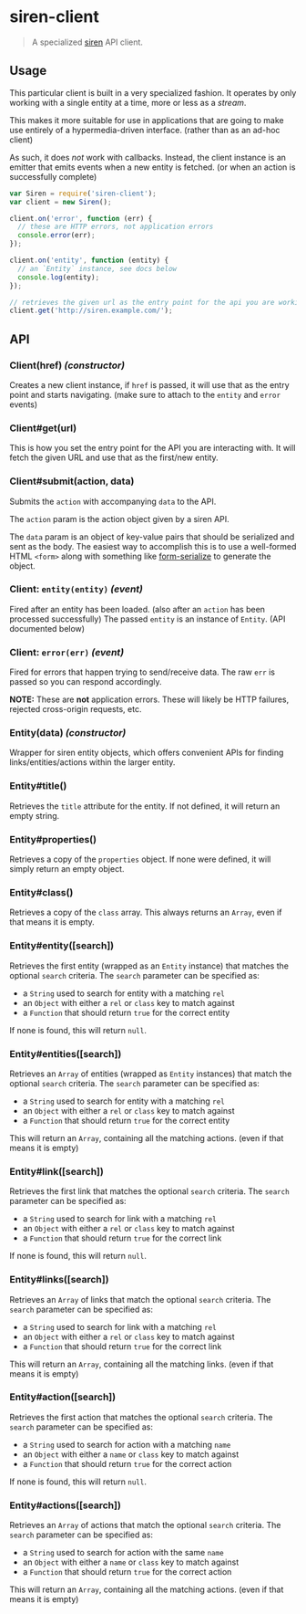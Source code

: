 # siren-client

> A specialized [siren](https://github.com/kevinswiber/siren) API client.

## Usage

This particular client is built in a very specialized fashion. It operates
by only working with a single entity at a time, more or less as a _stream_.

This makes it more suitable for use in applications that are going to make use
entirely of a hypermedia-driven interface. (rather than as an ad-hoc client)

As such, it does *not* work with callbacks. Instead, the client instance is an
emitter that emits events when a new entity is fetched. (or when an action is
successfully complete)

```js
var Siren = require('siren-client');
var client = new Siren();

client.on('error', function (err) {
  // these are HTTP errors, not application errors
  console.error(err);
});

client.on('entity', function (entity) {
  // an `Entity` instance, see docs below
  console.log(entity);
});

// retrieves the given url as the entry point for the api you are working with.
client.get('http://siren.example.com/');
```

## API

### Client(href) *(constructor)*

Creates a new client instance, if `href` is passed, it will use that as the
entry point and starts navigating. (make sure to attach to the `entity` and
`error` events)

### Client#get(url)

This is how you set the entry point for the API you are interacting with. It
will fetch the given URL and use that as the first/new entity.

### Client#submit(action, data)

Submits the `action` with accompanying `data` to the API.

The `action` param is the action object given by a siren API.

The `data` param is an object of key-value pairs that should be serialized and
sent as the body. The easiest way to accomplish this is to use a well-formed
HTML `<form>` along with something like [form-serialize](https://github.com/dominicbarnes/form-serialize)
to generate the object.

### Client: `entity(entity)` *(event)*

Fired after an entity has been loaded. (also after an `action` has been
processed successfully) The passed `entity` is an instance of `Entity`. (API
documented below)

### Client: `error(err)` *(event)*

Fired for errors that happen trying to send/receive data. The raw `err` is
passed so you can respond accordingly.

**NOTE:** These are **not** application errors. These will likely be HTTP
failures, rejected cross-origin requests, etc.


### Entity(data) *(constructor)*

Wrapper for siren entity objects, which offers convenient APIs for finding
links/entities/actions within the larger entity.

### Entity#title()

Retrieves the `title` attribute for the entity. If not defined, it will return
an empty string.

### Entity#properties()

Retrieves a copy of the `properties` object. If none were defined, it will
simply return an empty object.

### Entity#class()

Retrieves a copy of the `class` array. This always returns an `Array`, even
if that means it is empty.

### Entity#entity([search])

Retrieves the first entity (wrapped as an `Entity` instance) that matches the
optional `search` criteria. The `search` parameter can be specified as:

- a `String` used to search for entity with a matching `rel`
- an `Object` with either a `rel` or `class` key to match against
- a `Function` that should return `true` for the correct entity

If none is found, this will return `null`.

### Entity#entities([search])

Retrieves an `Array` of entities (wrapped as `Entity` instances) that match
the optional `search` criteria. The `search` parameter can be specified as:

- a `String` used to search for entity with a matching `rel`
- an `Object` with either a `rel` or `class` key to match against
- a `Function` that should return `true` for the correct entity

This will return an `Array`, containing all the matching actions. (even if that
means it is empty)

### Entity#link([search])

Retrieves the first link that matches the optional `search` criteria. The
`search` parameter can be specified as:

- a `String` used to search for link with a matching `rel`
- an `Object` with either a `rel` or `class` key to match against
- a `Function` that should return `true` for the correct link

If none is found, this will return `null`.

### Entity#links([search])

Retrieves an `Array` of links that match the optional `search` criteria. The
`search` parameter can be specified as:

- a `String` used to search for link with a matching `rel`
- an `Object` with either a `rel` or `class` key to match against
- a `Function` that should return `true` for the correct link

This will return an `Array`, containing all the matching links. (even if that
means it is empty)

### Entity#action([search])

Retrieves the first action that matches the optional `search` criteria. The
`search` parameter can be specified as:

- a `String` used to search for action with a matching `name`
- an `Object` with either a `name` or `class` key to match against
- a `Function` that should return `true` for the correct action

If none is found, this will return `null`.

### Entity#actions([search])

Retrieves an `Array` of actions that match the optional `search` criteria. The
`search` parameter can be specified as:

 - a `String` used to search for action with the same `name`
 - an `Object` with either a `name` or `class` key to match against
 - a `Function` that should return `true` for the correct action

This will return an `Array`, containing all the matching actions. (even if that
means it is empty)
